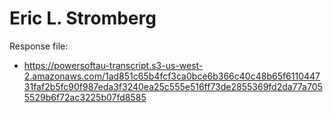 # Eric L. Stromberg

Response file:

* https://powersoftau-transcript.s3-us-west-2.amazonaws.com/1ad851c65b4fcf3ca0bce6b366c40c48b65f611044731faf2b5fc90f987eda3f3240ea25c555e516ff73de2855369fd2da77a7055529b6f72ac3225b07fd8585
